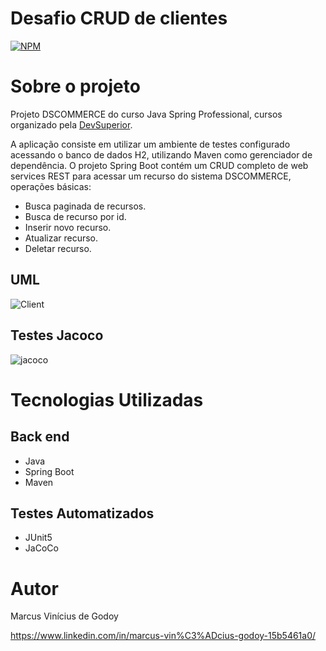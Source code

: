# Desafio CRUD de clientes
[![NPM](https://img.shields.io/npm/l/react)](https://github.com/MarcusViniciusGodoy/Desafio-Componentes-e-Inje-o-de-depend-ncia/blob/main/LICENSE)

# Sobre o projeto

Projeto DSCOMMERCE do curso Java Spring Professional, cursos organizado pela [DevSuperior](https://devsuperior.com "Site da DevSuperior").

A aplicação consiste em utilizar um ambiente de testes configurado acessando o banco de dados H2, utilizando Maven como gerenciador de dependência. O projeto Spring Boot contém um CRUD completo de web services REST para acessar um recurso do sistema DSCOMMERCE, operações básicas:
- Busca paginada de recursos.
- Busca de recurso por id.
- Inserir novo recurso.
- Atualizar recurso.
- Deletar recurso.

## UML
![Client](https://github.com/MarcusViniciusGodoy/assets/blob/main/produto.PNG)

## Testes Jacoco
![jacoco](https://github.com/MarcusViniciusGodoy/assets/blob/main/produthttps://github.com/MarcusViniciusGodoy/assets/blob/main/dscommercejacoco.PNG)

# Tecnologias Utilizadas
## Back end
- Java
- Spring Boot
- Maven

## Testes Automatizados
- JUnit5
- JaCoCo

# Autor
Marcus Vinícius de Godoy 

https://www.linkedin.com/in/marcus-vin%C3%ADcius-godoy-15b5461a0/
